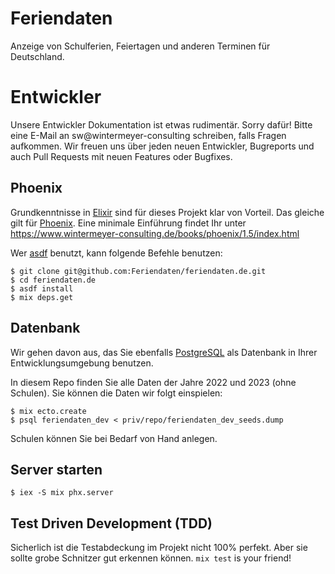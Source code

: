 # Feriendaten

Anzeige von Schulferien, Feiertagen und anderen Terminen für Deutschland.

# Entwickler

Unsere Entwickler Dokumentation ist etwas rudimentär. Sorry dafür! Bitte 
eine E-Mail an sw@wintermeyer-consulting schreiben, falls Fragen aufkommen.
Wir freuen uns über jeden neuen Entwickler, Bugreports und auch Pull 
Requests mit neuen Features oder Bugfixes.

## Phoenix

Grundkenntnisse in [Elixir](https://elixir-lang.org) sind für dieses Projekt klar von Vorteil. Das 
gleiche gilt für [Phoenix](https://www.phoenixframework.org). Eine minimale Einführung findet Ihr unter 
https://www.wintermeyer-consulting.de/books/phoenix/1.5/index.html

Wer [asdf](https://asdf-vm.com) benutzt, kann folgende Befehle benutzen:

```
$ git clone git@github.com:Feriendaten/feriendaten.de.git
$ cd feriendaten.de
$ asdf install
$ mix deps.get
```

## Datenbank

Wir gehen davon aus, das Sie ebenfalls 
[PostgreSQL](https://www.postgresql.org) als Datenbank in Ihrer 
Entwicklungsumgebung benutzen.

In diesem Repo finden Sie alle Daten der Jahre 2022 und 2023 (ohne 
Schulen). Sie können die Daten wir folgt einspielen:

```
$ mix ecto.create
$ psql feriendaten_dev < priv/repo/feriendaten_dev_seeds.dump
```

Schulen können Sie bei Bedarf von Hand anlegen.

## Server starten

```
$ iex -S mix phx.server
```

## Test Driven Development (TDD)

Sicherlich ist die Testabdeckung im Projekt nicht 100% perfekt. 
Aber sie sollte grobe Schnitzer gut erkennen können. 
`mix test` is your friend!